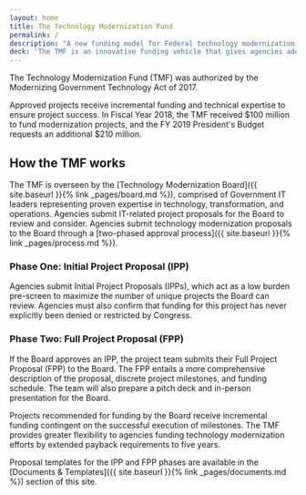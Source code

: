 ```yaml
---
layout: home
title: The Technology Modernization Fund
permalink: /
description: "A new funding model for Federal technology modernization projects"
deck: 'The TMF is an innovative funding vehicle that gives agencies additional ways to deliver services to the American public more quickly, better secure sensitive systems and data, and use taxpayer dollars more efficiently.'
---
```


The Technology Modernization Fund (TMF) was authorized by the Modernizing Government Technology Act of 2017.

Approved projects receive incremental funding and technical expertise to ensure project success. In Fiscal Year 2018, the TMF received $100 million to fund modernization projects, and the FY 2019 President's Budget requests an additional $210 million.

## How the TMF works

The TMF is overseen by the [Technology Modernization Board]({{ site.baseurl }}{% link _pages/board.md %}), comprised of Government IT leaders representing proven expertise in technology, transformation, and operations. Agencies submit IT-related project proposals for the Board to review and consider. Agencies submit technology modernization proposals to the Board through a [two-phased approval process]({{ site.baseurl }}{% link _pages/process.md %}).

### Phase One: Initial Project Proposal (IPP)
Agencies submit Initial Project Proposals (IPPs), which act as a low burden pre-screen to maximize the number of unique projects the Board can review. Agencies must also confirm that funding for this project has never explicitly been denied or restricted by Congress.

### Phase Two: Full Project Proposal (FPP)
If the Board approves an IPP, the project team submits their Full Project Proposal (FPP) to the Board. The FPP entails a more comprehensive description of the proposal, discrete project milestones, and funding schedule. The team will also prepare a pitch deck and in-person presentation for the Board.

Projects recommended for funding by the Board receive incremental funding contingent on the successful execution of milestones. The TMF provides greater flexibility to agencies funding technology modernization efforts by extended payback requirements to five years.

Proposal templates for the IPP and FPP phases are available in the [Documents & Templates]({{ site.baseurl }}{% link _pages/documents.md %}) section of this site.
